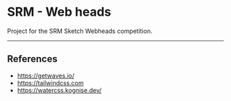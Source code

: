 # SRM - Web heads

Project for the SRM Sketch Webheads competition.
_____

## References

- https://getwaves.io/
- https://tailwindcss.com
- https://watercss.kognise.dev/
